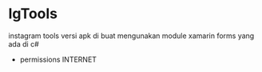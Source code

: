 # IgTools
instagram tools versi apk di buat mengunakan module xamarin forms yang ada di c#


+ permissions INTERNET
